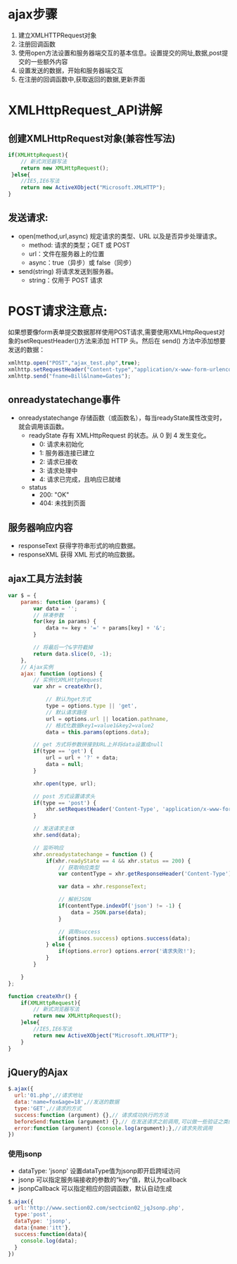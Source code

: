 # ajax步骤

1. 建立XMLHTTPRequest对象
2. 注册回调函数
3. 使用open方法设置和服务器端交互的基本信息。设置提交的网址,数据,post提交的一些额外内容
4. 设置发送的数据，开始和服务器端交互
5. 在注册的回调函数中,获取返回的数据,更新界面

# XMLHttpRequest_API讲解

## 创建XMLHttpRequest对象(兼容性写法)

```Javascript
if(XMLHttpRequest){
    // 新式浏览器写法
    return new XMLHttpRequest();
 }else{
    //IE5,IE6写法
    return new ActiveXObject("Microsoft.XMLHTTP");
}
```

## 发送请求:

- open(method,url,async) 规定请求的类型、URL 以及是否异步处理请求。
    + method: 请求的类型；GET 或 POST
    + url：文件在服务器上的位置
    + async：true（异步）或 false（同步）
- send(string) 将请求发送到服务器。
    + string：仅用于 POST 请求

# POST请求注意点:

如果想要像form表单提交数据那样使用POST请求,需要使用XMLHttpRequest对象的setRequestHeader()方法来添加 HTTP 头。然后在 send() 方法中添加想要发送的数据：

```javascript
xmlhttp.open("POST","ajax_test.php",true);
xmlhttp.setRequestHeader("Content-type","application/x-www-form-urlencoded");
xmlhttp.send("fname=Bill&lname=Gates");
```

## onreadystatechange事件

- onreadystatechange 存储函数（或函数名），每当readyState属性改变时，就会调用该函数。
    + readyState 存有 XMLHttpRequest 的状态。从 0 到 4 发生变化。
        * 0: 请求未初始化
        * 1: 服务器连接已建立
        * 2: 请求已接收
        * 3: 请求处理中
        * 4: 请求已完成，且响应已就绪
    + status
        * 200: "OK"
        * 404: 未找到页面

## 服务器响应内容

- responseText 获得字符串形式的响应数据。
- responseXML 获得 XML 形式的响应数据。

## ajax工具方法封装

```javascript
var $ = {
	params: function (params) {
		var data = '';
		// 拼凑参数
		for(key in params) {
			data += key + '=' + params[key] + '&';
		}

		// 将最后一个&字符截掉
		return data.slice(0, -1);
	},
	// Ajax实例
	ajax: function (options) {
		// 实例化XMLHttpRequest
		var xhr = createXhr(),

			// 默认为get方式
			type = options.type || 'get',
			// 默认请求路径
			url = options.url || location.pathname,
			// 格式化数据key1=value1&key2=value2
			data = this.params(options.data);

		// get 方式将参数拼接到URL上并将data设置成null
		if(type == 'get') {
			url = url + '?' + data;
			data = null;
		}

		xhr.open(type, url);

		// post 方式设置请求头
		if(type == 'post') {
			xhr.setRequestHeader('Content-Type', 'application/x-www-form-urlencoded');
		}

		// 发送请求主体
		xhr.send(data);

		// 监听响应
		xhr.onreadystatechange = function () {
			if(xhr.readyState == 4 && xhr.status == 200) {
				// 获取响应类型
				var contentType = xhr.getResponseHeader('Content-Type');

				var data = xhr.responseText;

				// 解析JSON
				if(contentType.indexOf('json') != -1) {
					data = JSON.parse(data);
				}

				// 调用success
				if(optinos.success) options.success(data);
			} else {
			    if(options.error) options.error('请求失败!');
			}
		}

	}
};

function createXhr() {
    if(XMLHttpRequest){
        // 新式浏览器写法
        return new XMLHttpRequest();
    }else{
        //IE5,IE6写法
        return new ActiveXObject("Microsoft.XMLHTTP");
    }
}
```

## jQuery的Ajax

```javascript
$.ajax({
  url:'01.php',//请求地址
  data:'name=fox&age=18',//发送的数据
  type:'GET',//请求的方式
  success:function (argument) {},// 请求成功执行的方法
  beforeSend:function (argument) {},// 在发送请求之前调用,可以做一些验证之类的处理
  error:function (argument) {console.log(argument);},//请求失败调用
})
```

### 使用jsonp

- dataType: 'jsonp' 设置dataType值为jsonp即开启跨域访问
- jsonp 可以指定服务端接收的参数的“key”值，默认为callback
- jsonpCallback 可以指定相应的回调函数，默认自动生成

```javascript
$.ajax({
  url:'http://www.section02.com/sectcion02_jqJsonp.php',
  type:'post',
  dataType: 'jsonp',
  data:{name:'itt'},
  success:function(data){
    console.log(data);
  }
})
```
